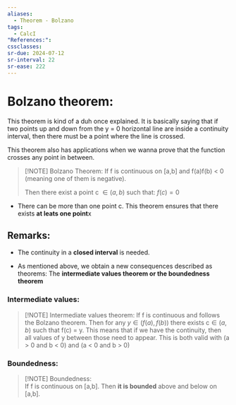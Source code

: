 ```yaml
---
aliases:
  - Theorem - Bolzano
tags:
  - CalcI
"References:": 
cssclasses: 
sr-due: 2024-07-12
sr-interval: 22
sr-ease: 222
---
```

# Bolzano theorem:
This theorem is kind of a duh once explained. It is basically saying that if two points up and down from the y = 0 horizontal line are inside a continuity interval, then there must be a point where the line is crossed. 

This theorem also has applications when we wanna prove that the function crosses any point in between. 

> [!NOTE] Bolzano Theorem: 
> If f is continuous on [a,b] and f(a)f(b) < 0 (meaning one of them is negative). 
> 
> Then there exist a point c $\in (a,b)$ such that: $f(c) = 0$
+ There can be more than one point c. This theorem ensures that there exists **at leats one point**x
## Remarks:
+ The continuity in a **closed interval** is needed.
  
+ As mentioned above, we obtain a new consequences described as theorems: The **intermediate values theorem or the boundedness theorem**
### Intermediate values:
> [!NOTE] Intermediate values theorem:
> If f is continuous and follows the Bolzano theorem. Then for any $y \in (f(a), f(b))$ there exists c$\in (a,b)$ such that f(c) = y. This means that if we have the continuity, then all values of y between those need to appear. This is both valid with  (a > 0 and b < 0) and (a < 0 and b > 0)

### Boundedness:

> [!NOTE] Boundedness:  
> If f is continuous on [a,b]. Then **it is bounded** above and below on [a,b].





